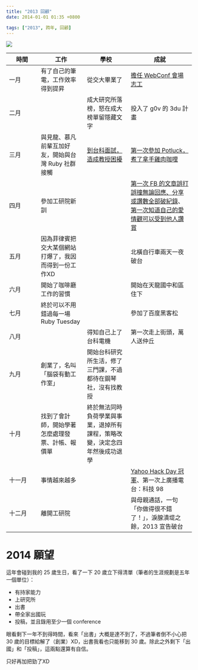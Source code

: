 ```yaml
---
title: "2013 回顧"
date: 2014-01-01 01:35 +0800

tags: ["2013", 跨年, 回顧]
---
```


![](/images/firework.jpg)

<table>
  <thead>
    <tr>
      <th style="width: 70px;">時間</th>
      <th>工作</th>
      <th>學校</th>
      <th>成就</th>
    </tr>
  </thead>
  <tbody>
    <tr>
      <td>一月</td>
      <td>有了自己的筆電，工作效率得到提昇</td>
      <td>從交大畢業了</td>
      <td><a href="/2013/01/15/webconf-2013-feedback/">擔任 WebConf 會場志工</a></td>
    </tr>
    <tr>
      <td>二月</td>
      <td></td>
      <td>成大研究所落榜，怒在成大榜單留隱藏文字</td>
      <td>投入了 g0v 的 3du 計畫</td>
    </tr>
    <tr>
      <td>三月</td>
      <td>與見龍、慕凡前輩互加好友，開始與台灣 Ruby 社群接觸</td>
      <td><a href="/2013/03/22/the-interview-in-ntust/">到台科面試，造成教授困擾</a></td>
      <td><a href="/2013/04/01/potluck/">第一次參加 Potluck，煮了拿手雞肉咖哩</a></td>
    </tr>
    <tr>
      <td>四月</td>
      <td>參加工研院新訓</td>
      <td></td>
      <td><a href="https://www.facebook.com/photo.php?fbid=10151438292407620&set=a.356536787619.157727.714547619&type=1">第一次 FB 的文章誤打誤撞無論回應、分享或讚數全部破紀錄</a>、<a href="https://www.facebook.com/photo.php?fbid=10151432152452620&set=a.356536787619.157727.714547619&type=1">第一次知道自己的愛情觀可以受到他人讚賞</a></td>
    </tr>
    <tr>
      <td>五月</td>
      <td>因為菲律賓把交大某個網站打爆了，我因而得到一份工作XD</td>
      <td></td>
      <td>北橫自行車兩天一夜破台</td>
    </tr>
    <tr>
      <td>六月</td>
      <td>開始了咖啡廳工作的習慣</td>
      <td></td>
      <td>開始在天龍國中和區住下</td>
    </tr>
    <tr>
      <td>七月</td>
      <td>終於可以不用錯過每一場 Ruby Tuesday</td>
      <td></td>
      <td>參加了百度黑客松</td>
    </tr>
    <tr>
      <td>八月</td>
      <td></td>
      <td>得知自己上了台科電機</td>
      <td>第一次走上街頭，萬人送仲丘</td>
    </tr>
    <tr>
      <td>九月</td>
      <td>創業了，名叫「腦袋有動工作室」</td>
      <td>開始台科研究所生活，修了三門課，不過都待在鋼琴社，沒有找教授</td>
      <td></td>
    </tr>
    <tr>
      <td>十月</td>
      <td>找到了會計師，開始學著怎麼處理發票、計帳、報價單</td>
      <td>終於無法同時負荷學業與事業，退掉所有課程，策略改變，決定念四年然後成功退學</td>
      <td></td>
    </tr>
    <tr>
      <td>十一月</td>
      <td>事情越來越多</td>
      <td></td>
      <td><a href="https://www.facebook.com/photo.php?fbid=693878150624926&set=t.714547619&type=3&theater">Yahoo Hack Day 冠軍</a>、第一次上廣播電台：科技 98</td>
    </tr>
    <tr>
      <td>十二月</td>
      <td>離開工研院</td>
      <td></td>
      <td>與母親通話，一句「你做得很不錯了！」，淚腺潰堤之餘，2013 宣告破台</td>
    </tr>
  </tbody>
</table>

# 2014 願望

這年會碰到我的 25 歲生日，看了一下 20 歲立下得清單（筆者的生涯規劃是五年一個單位）：

* 有持家能力
* 上研究所
* 出書
* 帶全家出國玩
* 投稿，並且錄用至少一個 conference

眼看剩下一年不到得時間，看來「出書」大概是達不到了，不過筆者倒不小心把 30 歲的目標給解了（創業）XD，出書我看也只能移到 30 歲。除此之外剩下「出國」和「投稿」，這兩點還算有自信。

只好再加把勁了XD

